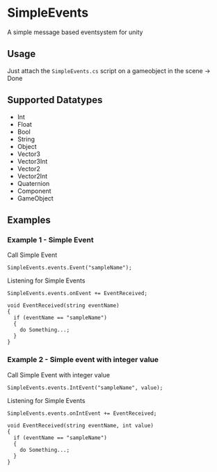 # SimpleEvents
A simple message based eventsystem for unity

## Usage

Just attach the `SimpleEvents.cs` script on a gameobject in the scene -> Done

## Supported Datatypes
- Int
- Float
- Bool
- String
- Object
- Vector3
- Vector3Int
- Vector2
- Vector2Int
- Quaternion
- Component
- GameObject

## Examples

### Example 1 - Simple Event
Call Simple Event
```
SimpleEvents.events.Event("sampleName");
```

Listening for Simple Events

```
SimpleEvents.events.onEvent += EventReceived;

void EventReceived(string eventName) 
{
  if (eventName == "sampleName")
  {
    do Something...;
  }
}
```

### Example 2 - Simple event with integer value
Call Simple Event with integer value
```
SimpleEvents.events.IntEvent("sampleName", value);
```

Listening for Simple Events

```
SimpleEvents.events.onIntEvent += EventReceived;

void EventReceived(string eventName, int value) 
{
  if (eventName == "sampleName")
  {
    do Something...;
  }
}
```
